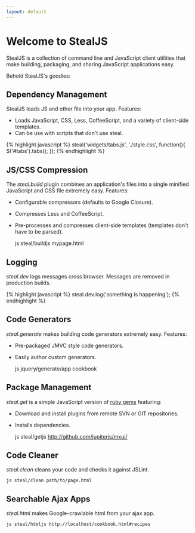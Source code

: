 ```yaml
---
layout: default
---
```


# Welcome to StealJS

StealJS is a collection of command line and JavaScript client utilities
that make building, packaging, and sharing JavaScript applications easy.

Behold StealJS's goodies:

## Dependency Management

StealJS loads JS and other file into your app.  Features:

 - Loads JavaScript, CSS, Less, CoffeeScript, and a variety of client-side templates.
 - Can be use with scripts that don't use steal.

{% highlight javascript %}
steal('widgets/tabs.js', './style.css', function(){
  $('#tabs').tabs();
});
{% endhighlight %}

## JS/CSS Compression

The *steal.build* plugin combines an application's files into a single minified
JavaScript and CSS file extremely easy.  Features:

- Configurable compressors (defaults to Google Closure).
- Compresses Less and CoffeeScript.
- Pre-processes and compresses client-side templates (templates don't have to be parsed).

	js steal/buildjs mypage.html

## Logging

*steal.dev* logs messages cross browser.  Messages are removed in production builds.

{% highlight javascript %}
steal.dev.log('something is happening');
{% endhighlight %}

## Code Generators

*steal.generate* makes building code generators extremely easy.  Features:

- Pre-packaged JMVC style code generators.
- Easily author custom generators.

	js jquery/generate/app cookbook

## Package Management

*steal.get* is a simple JavaScript version of [ruby gems](http://rubygems.org/) featuring:

- Download and install plugins from remote SVN or GIT repositories.
- Installs dependencies.

	js steal/getjs http://github.com/jupiterjs/mxui/

## Code Cleaner

*steal.clean* cleans your code and checks it against JSLint.

	js steal/clean path/to/page.html

## Searchable Ajax Apps

*steal.html* makes Google-crawlable html from your ajax app.

	js steal/htmljs http://localhost/cookbook.html#recipes
